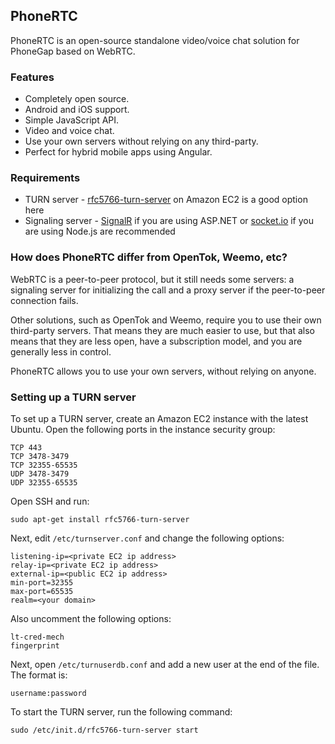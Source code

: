 ## PhoneRTC

PhoneRTC is an open-source standalone video/voice chat solution for PhoneGap based on WebRTC.

### Features

* Completely open source.
* Android and iOS support.
* Simple JavaScript API.
* Video and voice chat.
* Use your own servers without relying on any third-party.
* Perfect for hybrid mobile apps using Angular.

### Requirements

* TURN server - [rfc5766-turn-server](https://code.google.com/p/rfc5766-turn-server/) on Amazon EC2 is a good option here
* Signaling server - [SignalR](http://signalr.net/) if you are using ASP.NET or [socket.io](http://socket.io/) if you are using Node.js are recommended

### How does PhoneRTC differ from OpenTok, Weemo, etc?

WebRTC is a peer-to-peer protocol, but it still needs some servers: a signaling server for initializing the call and a proxy server if the peer-to-peer connection fails.

Other solutions, such as OpenTok and Weemo, require you to use their own third-party servers. That means they are much easier to use, but that also means that they are less open, have a subscription model, and you are generally less in control.

PhoneRTC allows you to use your own servers, without relying on anyone. 

### Setting up a TURN server

To set up a TURN server, create an Amazon EC2 instance with the latest Ubuntu. Open the following ports in the instance security group:

    TCP 443
    TCP 3478-3479
    TCP 32355-65535
    UDP 3478-3479
    UDP 32355-65535

Open SSH and run:

    sudo apt-get install rfc5766-turn-server
    
Next, edit `/etc/turnserver.conf` and change the following options:

    listening-ip=<private EC2 ip address>
    relay-ip=<private EC2 ip address>
    external-ip=<public EC2 ip address>
    min-port=32355 
    max-port=65535
    realm=<your domain>
    
Also uncomment the following options:

    lt-cred-mech
    fingerprint 

Next, open `/etc/turnuserdb.conf` and add a new user at the end of the file. The format is: 

    username:password

To start the TURN server, run the following command:

    sudo /etc/init.d/rfc5766-turn-server start
